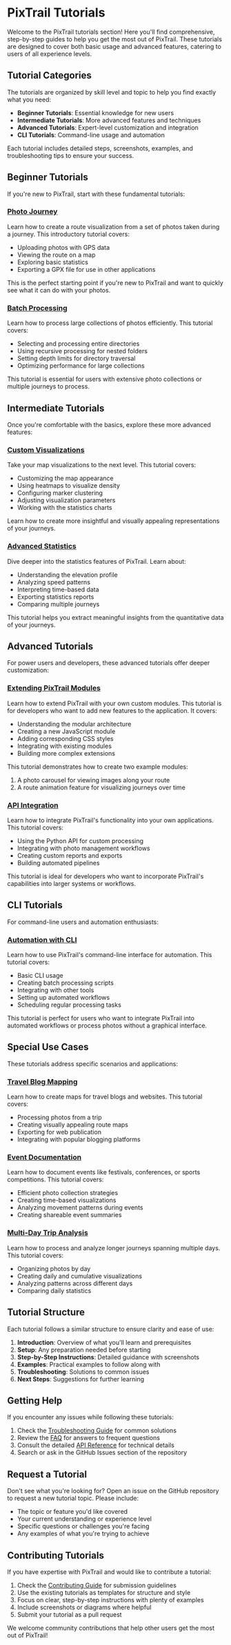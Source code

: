 # PixTrail Tutorials

Welcome to the PixTrail tutorials section! Here you'll find comprehensive, step-by-step guides to help you get the most out of PixTrail. These tutorials are designed to cover both basic usage and advanced features, catering to users of all experience levels.

## Tutorial Categories

The tutorials are organized by skill level and topic to help you find exactly what you need:

- **Beginner Tutorials**: Essential knowledge for new users
- **Intermediate Tutorials**: More advanced features and techniques
- **Advanced Tutorials**: Expert-level customization and integration
- **CLI Tutorials**: Command-line usage and automation

Each tutorial includes detailed steps, screenshots, examples, and troubleshooting tips to ensure your success.

## Beginner Tutorials

If you're new to PixTrail, start with these fundamental tutorials:

### [Photo Journey](photo-journey.md)

Learn how to create a route visualization from a set of photos taken during a journey. This introductory tutorial covers:

- Uploading photos with GPS data
- Viewing the route on a map
- Exploring basic statistics
- Exporting a GPX file for use in other applications

This is the perfect starting point if you're new to PixTrail and want to quickly see what it can do with your photos.

### [Batch Processing](batch-processing.md)

Learn how to process large collections of photos efficiently. This tutorial covers:

- Selecting and processing entire directories
- Using recursive processing for nested folders
- Setting depth limits for directory traversal
- Optimizing performance for large collections

This tutorial is essential for users with extensive photo collections or multiple journeys to process.

## Intermediate Tutorials

Once you're comfortable with the basics, explore these more advanced features:

### [Custom Visualizations](custom-visualizations.md)

Take your map visualizations to the next level. This tutorial covers:

- Customizing the map appearance
- Using heatmaps to visualize density
- Configuring marker clustering
- Adjusting visualization parameters
- Working with the statistics charts

Learn how to create more insightful and visually appealing representations of your journeys.

### [Advanced Statistics](custom-visualizations.md#advanced-statistics)

Dive deeper into the statistics features of PixTrail. Learn about:

- Understanding the elevation profile
- Analyzing speed patterns
- Interpreting time-based data
- Exporting statistics reports
- Comparing multiple journeys

This tutorial helps you extract meaningful insights from the quantitative data of your journeys.

## Advanced Tutorials

For power users and developers, these advanced tutorials offer deeper customization:

### [Extending PixTrail Modules](extending-modules.md)

Learn how to extend PixTrail with your own custom modules. This tutorial is for developers who want to add new features to the application. It covers:

- Understanding the modular architecture
- Creating a new JavaScript module
- Adding corresponding CSS styles
- Integrating with existing modules
- Building more complex extensions

This tutorial demonstrates how to create two example modules:
1. A photo carousel for viewing images along your route
2. A route animation feature for visualizing journeys over time

### [API Integration](api-integration.md)

Learn how to integrate PixTrail's functionality into your own applications. This tutorial covers:

- Using the Python API for custom processing
- Integrating with photo management workflows
- Creating custom reports and exports
- Building automated pipelines

This tutorial is ideal for developers who want to incorporate PixTrail's capabilities into larger systems or workflows.

## CLI Tutorials

For command-line users and automation enthusiasts:

### [Automation with CLI](../cli.md#automation)

Learn how to use PixTrail's command-line interface for automation. This tutorial covers:

- Basic CLI usage
- Creating batch processing scripts
- Integrating with other tools
- Setting up automated workflows
- Scheduling regular processing tasks

This tutorial is perfect for users who want to integrate PixTrail into automated workflows or process photos without a graphical interface.

## Special Use Cases

These tutorials address specific scenarios and applications:

### [Travel Blog Mapping](travel-blog-mapping.md)

Learn how to create maps for travel blogs and websites. This tutorial covers:

- Processing photos from a trip
- Creating visually appealing route maps
- Exporting for web publication
- Integrating with popular blogging platforms

### [Event Documentation](event-documentation.md)

Learn how to document events like festivals, conferences, or sports competitions. This tutorial covers:

- Efficient photo collection strategies
- Creating time-based visualizations
- Analyzing movement patterns during events
- Creating shareable event summaries

### [Multi-Day Trip Analysis](multi-day-trip-analysis.md)

Learn how to process and analyze longer journeys spanning multiple days. This tutorial covers:

- Organizing photos by day
- Creating daily and cumulative visualizations
- Analyzing patterns across different days
- Comparing daily statistics

## Tutorial Structure

Each tutorial follows a similar structure to ensure clarity and ease of use:

1. **Introduction**: Overview of what you'll learn and prerequisites
2. **Setup**: Any preparation needed before starting
3. **Step-by-Step Instructions**: Detailed guidance with screenshots
4. **Examples**: Practical examples to follow along with
5. **Troubleshooting**: Solutions to common issues
6. **Next Steps**: Suggestions for further learning

## Getting Help

If you encounter any issues while following these tutorials:

1. Check the [Troubleshooting Guide](../troubleshooting.md) for common solutions
2. Review the [FAQ](../faq.md) for answers to frequent questions
3. Consult the detailed [API Reference](../api/index.md) for technical details
4. Search or ask in the GitHub Issues section of the repository

## Request a Tutorial

Don't see what you're looking for? Open an issue on the GitHub repository to request a new tutorial topic. Please include:

- The topic or feature you'd like covered
- Your current understanding or experience level
- Specific questions or challenges you're facing
- Any examples of what you're trying to achieve

## Contributing Tutorials

If you have expertise with PixTrail and would like to contribute a tutorial:

1. Check the [Contributing Guide](../contributing.md) for submission guidelines
2. Use the existing tutorials as templates for structure and style
3. Focus on clear, step-by-step instructions with plenty of examples
4. Include screenshots or diagrams where helpful
5. Submit your tutorial as a pull request

We welcome community contributions that help other users get the most out of PixTrail!
